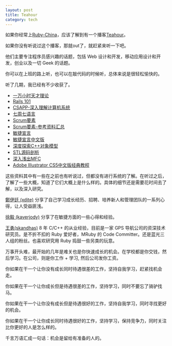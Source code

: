 ```yaml
---
layout: post
title: Teahour
category: tech
---
```

如果你经常上[Ruby-China](http://ruby-china.org)，应该了解到有一个播客[Teahour](http://teahour.fm)。

如果你没有听说过这个播客，那就out了，就赶紧来听一下吧。

他们主要专注程序员感兴趣的话题，包括 Web 设计和开发，移动应用设计和开发，创业以及一切 Geek 的话题。

你可以在上班的路上听，也可以在敲代码的时候听，总体来说是很轻松愉快的。

听了几期，我已经有不少收获了。

*  [一万小时天才理论](http://book.douban.com/subject/4726323)
*  [Rails 101](http://rails-101.logdown.com)
*  [CSAPP-深入理解计算机系统](http://book.douban.com/subject/5333562)
*  [七周七语言](http://book.douban.com/subject/10555435)
*  [Scrum要素](http://book.douban.com/subject/20507350)
*  [Scrum要素-参考资料汇总](http://scrum.kaverjody.com/reference-materials)
*  [敏捷宣言](http://agilemanifesto.org)
*  [敏捷宣言中文版](http://agilemanifesto.org/iso/zhchs)
*  [深度探索C++对象模型](http://book.douban.com/subject/1091086)
*  [STL源码剖析](http://book.douban.com/subject/1110934)
*  [深入浅出MFC](http://book.douban.com/subject/1094852)
*  [Adobe Illustrator CS5中文版经典教程](http://book.douban.com/subject/5419850)

这些资料其中有一些在之前也有听说过，但都没有进行系统的了解。在听过之后，了解了一些大概，知道了它们大概上是什么样的。具体的细节还是需要花时间去了解，以及深入研究。

[鄭伊廷 (xdite)](http://blog.xdite.net) 分享了自己学习成长经历、招聘、培养新人和管理团队的一系列心得，让人受益匪浅。

[徐毅 (kaverjody)](http://kaverjody.com) 分享了在敏捷方面的一些心得和经验。

[王勇(skandhas)](https://twitter.com/skandhas_nil) 8 年 C/C++ 的从业经验，目前是一家 GPS 导航公司的资深技术研究员。是不折不扣的 Ruby 爱好者，MRuby 的 Code Committer。还是蓝光三人组的粉丝。也喜欢研究用 Ruby 捣鼓一些另类的玩意。

万事开头难，最开始的几年是难关也是你快速成长的机会。在学校都是你交钱，然后学习。在公司，则是你工作 + 学习, 然后公司发你工资。

你如果在干一个让你没有成长同时待遇很差的工作，坚持自我学习，赶紧找机会走。

你如果在干一个让你成长但是待遇很差的工作，坚持学习，同时不要忘了骑驴找马。

你如果在干一个让你没有成长但是待遇很好的工作，坚持自我学习，同时寻找更好的机会。

你如果在干一个让你成长同时待遇很好的工作，坚持学习，保持竞争力，同时关注比你更好的人是怎么样的。

千言万语汇成一句话：机会是留给有准备的人的。